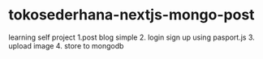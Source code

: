 # tokosederhana-nextjs-mongo-post

learning self project 1.post blog simple 2. login sign up using pasport.js 3. upload image 4. store to mongodb
